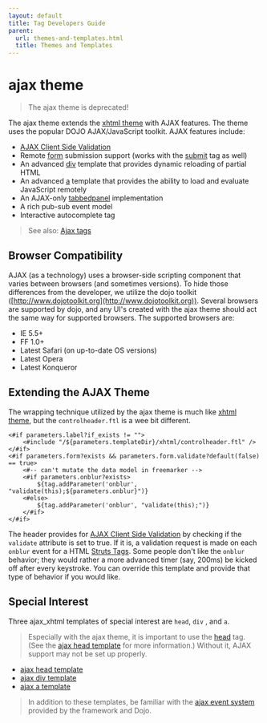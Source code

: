 ```yaml
---
layout: default
title: Tag Developers Guide
parent:
  url: themes-and-templates.html
  title: Themes and Templates
---
```


# ajax theme

> The ajax theme is deprecated!

The ajax theme extends the [xhtml theme](xhtml-theme.html) with AJAX features. The theme uses the popular DOJO 
AJAX/JavaScript toolkit. AJAX features include:

- [AJAX Client Side Validation](../core-developers/ajax-client-side-validation.html) 
- Remote [form](form-tag.html) submission support (works with the [submit](dojo-submit-tag.html) tag as well)
- An advanced [div](dojo-div-tag.html) template that provides dynamic reloading of partial HTML
- An advanced [a](dojo-a-tag.html) template that provides the ability to load and evaluate JavaScript remotely
- An AJAX-only [tabbedpanel](dojo-tabbedpanel-tag.html) implementation
- A rich pub-sub event model
- Interactive autocomplete tag

> See also: [Ajax tags](ajax-tags.html) 

## Browser Compatibility

AJAX (as a technology) uses a browser-side scripting component that varies between browsers (and sometimes versions). 
To hide those differences from the developer, we utilize the dojo toolkit ([http://www.dojotoolkit.org](http://www.dojotoolkit.org)). 
Several browsers are supported by dojo, and any UI's created with the ajax theme should act the same way for supported 
browsers. The supported browsers are:

- IE 5.5\+
- FF 1.0\+
- Latest Safari (on up-to-date OS versions)
- Latest Opera
- Latest Konqueror

## Extending the AJAX Theme

The wrapping technique utilized by the ajax theme is much like [xhtml theme](xhtml-theme.html), but the `controlheader.ftl`
is a wee bit different.

```ftl
<#if parameters.label?if_exists != "">
	<#include "/${parameters.templateDir}/xhtml/controlheader.ftl" />
</#if>
<#if parameters.form?exists && parameters.form.validate?default(false) == true>
	<#-- can't mutate the data model in freemarker -->
    <#if parameters.onblur?exists>
        ${tag.addParameter('onblur', "validate(this);${parameters.onblur}")}
    <#else>
        ${tag.addParameter('onblur', "validate(this);")}
    </#if>
</#if>
```

The header provides for [AJAX Client Side Validation](../core-developers/ajax-client-side-validation.html) by checking 
if the `validate` attribute is set to true. If it is, a validation request is made on each `onblur` event 
for a HTML [Struts Tags](struts-tags.html). Some people don't like the `onblur` behavior; they would rather a more 
advanced timer (say, 200ms) be kicked off after every keystroke. You can override this template and provide that 
type of behavior if you would like.

## Special Interest

Three ajax_xhtml templates of special interest are `head`, `div` , and `a`.

> Especially with the ajax theme, it is important to use the [head](dojo-head-tag.html) tag. 
> (See the [ajax head template](ajax-head-template.html) for more information.) Without it, AJAX support may not be set 
> up properly.

- [ajax head template](ajax-head-template.html) 
- [ajax div template](ajax-div-template.html) 
- [ajax a template](ajax-a-template.html) 

> In addition to these templates, be familiar with the [ajax event system](ajax-event-system.html) provided by 
> the framework and Dojo.
